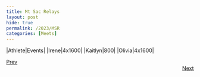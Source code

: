 ```yaml
---
title: Mt Sac Relays
layout: post 
hide: true
permalink: /2023/MSR
categories: [Meets]
---
```


|Athlete|Events|
|Irene|4x1600|
|Kaitlyn|800|
|Olivia|4x1600|

<div style="text-align: left"> <a href="{{site.baseurl}}/2023/AI">Prev</a></div> 
<div style="text-align: right"> <a href="{{site.baseurl}}/2023/JI">Next</a></div>